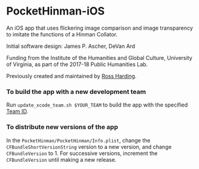 # PocketHinman-iOS

An iOS app that uses flickering image comparison and image transparency to imitate the functions of a Hinman Collator.

Initial software design: James P. Ascher, DeVan Ard

Funding from the Institute of the Humanities and Global Culture,
University of Virginia, as part of the 2017-18 Public Humanities Lab.

Previously created and maintained by [Ross Harding](https://github.com/dinghar/PocketHinman-iOS).

### To build the app with a new development team

Run `update_xcode_team.sh $YOUR_TEAM` to build the app with the specified [Team ID](https://developer.apple.com/help/account/manage-your-team/locate-your-team-id/).

### To distribute new versions of the app

In the `PocketHinman/PocketHinman/Info.plist`, change the `CFBundleShortVersionString` version to a new version, and change
`CFBundleVersion` to 1. For successive versions, increment the  `CFBundleVersion` until making a new release.
